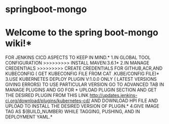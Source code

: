 # springboot-mongo
# Welcome to the spring boot-mongo wiki!*
FOR JENKINS CICD ASPECTS TO KEEP IN MIND.*
1.IN GLOBAL TOOL CONFIGURATION >>>>>>>>> INSTALL MAVEN:3.6.1*
2.IN MANAGE CREDENTIALS >>>>>>>>> CREATE CREDENTIALS FOR GITHUB,ACR,AND KUBECONFIG ( GET KUBECONFIG FILE FROM CAT .KUBE/CONFIG FILE)*
3.USE KUBERNETES DEPLOY PLUGIN V:1.0.0 ONLY ( LATEST VERSIONS GIVING ERRORS) TO USE PARTICULAR VERSION GO TO ADVANCED TAB IN MANAGE PLUGINS AND GO FOR *
   UPLOAD PLUGIN SECTION AND GET THE DESIRED PLUGIN FROM THIS LINK http://updates.jenkins-ci.org/download/plugins/kubernetes-cd/ AND DOWNLOAD HPI FILE AND 
   UPLOAD TO INSTALL THE DESIRED VERSION OF PLUGIN.*
4.GIVE IMAGE TAG AS ${BUILD_NUMBER} WHILE TAGGING, PUSHING, AND IN DEPLOYMENT YAML.*

